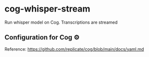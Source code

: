 # cog-whisper-stream

Run whisper model on Cog. Transcriptions are streamed

## Configuration for Cog ⚙️
Reference: https://github.com/replicate/cog/blob/main/docs/yaml.md
